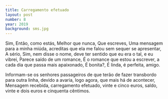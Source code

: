 ```yaml
---
title: Carregamento efetuado
layout: post
number: 8
year: 2019
background: sms.jpg
---
```


Sim, Então, como estás, Melhor que nunca, Que escreves, Uma mensagem para a minha miúda, acreditas que ela me falou sem sequer se apresentar, A sério, Sim, nem disse o nome, deve ter sentido que eu era o tal, e eu vibrei, Parece saído de um romance, É o romance que estou a escrever, a cada dia que passa mais apaixonado, É bonita?, É linda, é perfeita, amigo.

Informam-se os senhores passageiros de que terão de fazer transbordo para outra linha, devido a avaria, logo agora, que mais há de acontecer, Mensagem recebida, carregamento efetuado, vinte e cinco euros, saldo, vinte e dois euros e cinquenta cêntimos.
